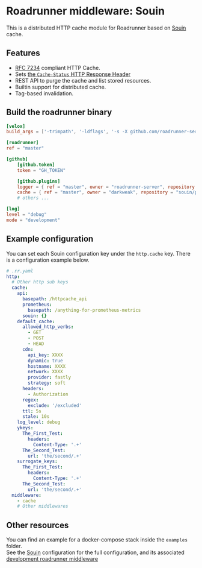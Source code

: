 Roadrunner middleware: Souin
================================

This is a distributed HTTP cache module for Roadrunner based on [Souin](https://github.com/darkweak/souin) cache.  

## Features

 * [RFC 7234](https://httpwg.org/specs/rfc7234.html) compliant HTTP Cache.
 * Sets [the `Cache-Status` HTTP Response Header](https://httpwg.org/http-extensions/draft-ietf-httpbis-cache-header.html)
 * REST API to purge the cache and list stored resources.
 * Builtin support for distributed cache.
 * Tag-based invalidation.

## Build the roadrunner binary
```toml
[velox]
build_args = ['-trimpath', '-ldflags', '-s -X github.com/roadrunner-server/roadrunner/v2/internal/meta.version=v2.10.7 -X github.com/roadrunner-server/roadrunner/v2/internal/meta.buildTime=10:00:00']

[roadrunner]
ref = "master"

[github]
    [github.token]
    token = "GH_TOKEN"

    [github.plugins]
    logger = { ref = "master", owner = "roadrunner-server", repository = "logger" }
    cache = { ref = "master", owner = "darkweak", repository = "souin/plugins/roadrunner" }
	# others ...

[log]
level = "debug"
mode = "development"
```

## Example configuration
You can set each Souin configuration key under the `http.cache` key. There is a configuration example below.
```yaml
# .rr.yaml
http:
  # Other http sub keys
  cache:
    api:
      basepath: /httpcache_api
      prometheus:
        basepath: /anything-for-prometheus-metrics
      souin: {}
    default_cache:
      allowed_http_verbs:
        - GET
        - POST
        - HEAD
      cdn:
        api_key: XXXX
        dynamic: true
        hostname: XXXX
        network: XXXX
        provider: fastly
        strategy: soft
      headers:
        - Authorization
      regex:
        exclude: '/excluded'
      ttl: 5s
      stale: 10s
    log_level: debug
    ykeys:
      The_First_Test:
        headers:
          Content-Type: '.+'
      The_Second_Test:
        url: 'the/second/.+'
    surrogate_keys:
      The_First_Test:
        headers:
          Content-Type: '.+'
      The_Second_Test:
        url: 'the/second/.+'
  middleware:
    - cache
    # Other middlewares
```


Other resources
---------------
You can find an example for a docker-compose stack inside the `examples` folder.  
See the [Souin](https://github.com/darkweak/souin) configuration for the full configuration, and its associated [development roadrunner middleware](https://github.com/darkweak/souin/blob/master/plugins/roadrunner)  

